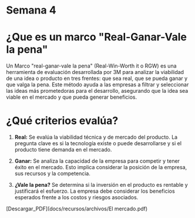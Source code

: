 # Semana 4

# ¿Que es un marco "Real-Ganar-Vale la pena"

Un Marco "real-ganar-vale la pena" (Real-Win-Worth it o RGW) es una herramienta de evaluación desarrollada por 3M para analizar la viabilidad de una idea o producto en tres frentes: que sea real, que se pueda ganar y que valga la pena. Este método ayuda a las empresas a filtrar y seleccionar las ideas más prometedoras para el desarrollo, asegurando que la idea sea viable en el mercado y que pueda generar beneficios.

# ¿Qué criterios evalúa?

1. **Real:** Se evalúa la viabilidad técnica y de mercado del producto. La pregunta clave es si la tecnología existe o puede desarrollarse y si el producto tiene demanda en el mercado.

2. **Ganar:** Se analiza la capacidad de la empresa para competir y tener éxito en el mercado. Esto implica considerar la posición de la empresa, sus recursos y la competencia.

3. **¿Vale la pena?** Se determina si la inversión en el producto es rentable y justificará el esfuerzo. La empresa debe considerar los beneficios esperados frente a los costos y riesgos asociados.

[Descargar_PDF](docs/recursos/archivos/El mercado.pdf)